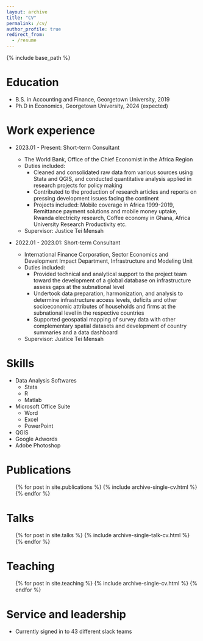 ```yaml
---
layout: archive
title: "CV"
permalink: /cv/
author_profile: true
redirect_from:
  - /resume
---
```


{% include base_path %}

Education
======
* B.S. in Accounting and Finance, Georgetown University, 2019
* Ph.D in Economics, Georgetown University, 2024 (expected)

Work experience
======
* 2023.01 - Present: Short-term Consultant
  * The World Bank, Office of the Chief Economist in the Africa Region
  * Duties included:
    * Cleaned and consolidated raw data from various sources using Stata and QGIS, and conducted quantitative analysis applied in research projects for policy making
    * Contributed to the production of research articles and reports on pressing development issues facing the continent
    * Projects included: Mobile coverage in Africa 1999-2019, Remittance payment solutions and mobile money uptake, Rwanda electricity research, Coffee economy in Ghana, Africa University Research Productivity etc.
  * Supervisor: Justice Tei Mensah

* 2022.01 - 2023.01: Short-term Consultant
  * International Finance Corporation, Sector Economics and Development Impact Department, Infrastructure and Modeling Unit
  * Duties included:
    * Provided technical and analytical support to the project team toward the development of a global database on infrastructure assess gaps at the subnational level
    * Undertook data preparation, harmonization, and analysis to determine infrastructure access levels, deficits and other socioeconomic attributes of households and firms at the subnational level in the respective countries
    * Supported geospatial mapping of survey data with other complementary spatial datasets and development of country summaries and a data dashboard
  * Supervisor: Justice Tei Mensah
  
Skills
======
* Data Analysis Softwares
  * Stata
  * R
  * Matlab
* Microsoft Office Suite
  * Word
  * Excel
  * PowerPoint
* QGIS
* Google Adwords
* Adobe Photoshop

Publications
======
  <ul>{% for post in site.publications %}
    {% include archive-single-cv.html %}
  {% endfor %}</ul>
  
Talks
======
  <ul>{% for post in site.talks %}
    {% include archive-single-talk-cv.html %}
  {% endfor %}</ul>
  
Teaching
======
  <ul>{% for post in site.teaching %}
    {% include archive-single-cv.html %}
  {% endfor %}</ul>
  
Service and leadership
======
* Currently signed in to 43 different slack teams
